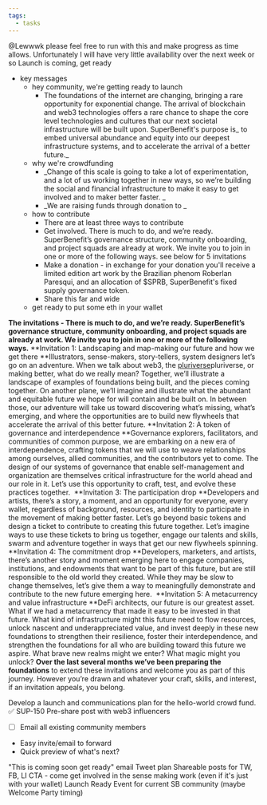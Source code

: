 ```yaml
---
tags:
  - tasks
---
```

@Lewwwk please feel free to run with this and make progress as time allows. Unfortunately I will have very little availability over the next week or so
Launch is coming, get ready
- key messages
	- hey community, we're getting ready to launch
		- The foundations of the internet are changing, bringing a rare opportunity for exponential change. The arrival of blockchain and web3 technologies offers a rare chance to shape the core level technologies and cultures that our next societal infrastructure will be built upon. SuperBenefit's purpose is_ to embed universal abundance and equity into our deepest infrastructure systems, and to accelerate the arrival of a better future._
	- why we're crowdfunding
		- _Change of this scale is going to take a lot of experimentation, and a lot of us working together in new ways, so we’re building the social and financial infrastructure to make it easy to get involved and to maker better faster. _
		- _We are raising funds through donation to _
	- how to contribute
		- There are at least three ways to contribute
		- Get involved. There is much to do, and we’re ready. SuperBenefit’s governance structure, community onboarding, and project squads are already at work. We invite you to join in one or more of the following ways. see below for 5 invitations
		- Make a donation - in exchange for your donation you'll receive a limited edition art work by the Brazilian phenom Roberlan Paresqui, and an allocation of $SPRB, SuperBenefit's fixed supply governance token. 
		- Share this far and wide
	- get ready to put some eth in your wallet

**The invitations - There is much to do, and we’re ready. SuperBenefit’s governance structure, community onboarding, and project squads are already at work. We invite you to join in one or more of the following ways.**
**Invitation 1: Landscaping and map-making our future and how we get there **Illustrators, sense-makers, story-tellers, system designers let’s go on an adventure. When we talk about web3, the [pluriverse](http://pluriverse.world/)pluriverse, or making better, what do we really mean? Together, we’ll illustrate a landscape of examples of foundations being built, and the pieces coming together. On another plane, we’ll imagine and illustrate what the abundant and equitable future we hope for will contain and be built on. In between those, our adventure will take us toward discovering what’s missing, what’s emerging, and where the opportunities are to build new flywheels that accelerate the arrival of this better future.
**Invitation 2: A token of governance and interdependence **Governance explorers, facilitators, and communities of common purpose, we are embarking on a new era of interdependence, crafting tokens that we will use to weave relationships among ourselves, allied communities, and the contributors yet to come. The design of our systems of governance that enable self-management and organization are themselves critical infrastructure for the world ahead and our role in it. Let’s use this opportunity to craft, test, and evolve these practices together. 
**Invitation 3: The participation drop **Developers and artists, there’s a story, a moment, and an opportunity for everyone, every wallet, regardless of background, resources, and identity to participate in the movement of making better faster. Let’s go beyond basic tokens and design a ticket to contribute to creating this future together. Let’s imagine ways to use these tickets to bring us together, engage our talents and skills, swarm and adventure together in ways that get our new flywheels spinning.
**Invitation 4: The commitment drop **Developers, marketers, and artists, there’s another story and moment emerging here to engage companies, institutions, and endowments that want to be part of this future, but are still responsible to the old world they created. While they may be slow to change themselves, let’s give them a way to meaningfully demonstrate and contribute to the new future emerging here. 
**Invitation 5: A metacurrency and value infrastructure **DeFi architects, our future is our greatest asset. What if we had a metacurrency that made it easy to be invested in that future. What kind of infrastructure might this future need to flow resources, unlock nascent and underappreciated value, and invest deeply in these new foundations to strengthen their resilience, foster their interdependence, and strengthen the foundations for all who are building toward this future we aspire. What brave new realms might we enter? What magic might you unlock?
**Over the last several months we’ve been preparing the foundations** to extend these invitations and welcome you as part of this journey. However you’re drawn and whatever your craft, skills, and interest, if an invitation appeals, you belong. 

Develop a launch and communications plan for the hello-world crowd fund.
✅ SUP-150 Pre-share post with web3 influencers
- [ ] Email all existing community members
- Easy invite/email to forward
- Quick preview of what's next?

"This is coming soon get ready" email
Tweet plan
Shareable posts for TW, FB, LI
CTA - come get involved in the sense making work (even if it's just with your wallet)
Launch Ready Event for current SB community (maybe Welcome Party timing)
